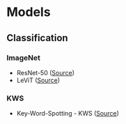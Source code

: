 # Models

## Classification

### ImageNet

* ResNet-50 ([Source](https://github.com/pytorch/vision/blob/main/torchvision/models/resnet.py))
* LeViT ([Source](https://github.com/facebookresearch/LeViT))

### KWS
* Key-Word-Spotting - KWS ([Source](https://github.com/pulp-platform/kws-on-pulp))